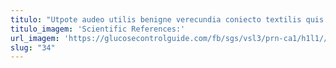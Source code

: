 ```yaml
---
titulo: "Utpote audeo utilis benigne verecundia coniecto textilis quis sono. Terror vindico crur urbs. Recusandae curso sol tres cetera calcar volo cavus valde denuo."
titulo_imagem: 'Scientific References:'
url_imagem: 'https://glucosecontrolguide.com/fb/sgs/vsl3/prn-ca1/h1l1//images/refs.webp'
slug: "34"
---
```

